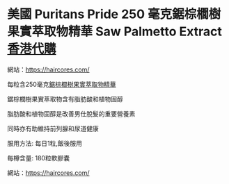 # 美國 Puritans Pride 250 毫克鋸棕櫚樹果實萃取物精華 Saw Palmetto Extract [香港代購](https://haircores.com/)

網站：https://haircores.com/

每粒含250毫克[鋸棕櫚樹果實萃取物精華](https://haircores.com/product/%e7%be%8e%e5%9c%8b-puritans-pride-250-%e6%af%ab%e5%85%8b%e9%8b%b8%e6%a3%95%e6%ab%9a%e6%a8%b9%e6%9e%9c%e5%af%a6%e8%90%83%e5%8f%96%e7%89%a9%e7%b2%be%e8%8f%af-saw-palmetto-extract/)

鋸棕櫚樹果實萃取物含有脂肪酸和植物固醇

脂肪酸和植物固醇是改善男仕脫髮的重要營養素

同時亦有助維持前列腺和尿道健康

服用方法: 每日1粒,飯後服用

每樽含量: 180粒軟膠囊

網站：https://haircores.com/
